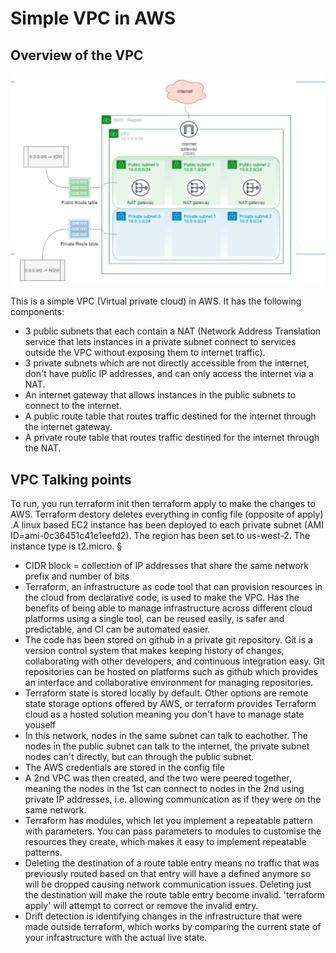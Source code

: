 <h1>Simple VPC in AWS</h1>

<h2> Overview of the VPC</h2>

![Image of VPC diagram](vpc_diagram.png)

<p>This is a simple VPC (Virtual private cloud) in AWS. It has the following components:
<ul>
<li>3 public subnets that each contain a NAT (Network Address Translation service that lets instances in a private subnet connect to services outside the VPC without exposing them to internet traffic).</li>
<li>3 private subnets which are not directly accessible from the internet, don't have public IP addresses, and can only access the internet via a NAT. </li>
<li>An internet gateway that allows instances in the public subnets to connect to the internet.</li>
<li>A public route table that routes traffic destined for the internet through the internet gateway.</li>
<li>A private route table that routes traffic destined for the internet through the NAT.</li>
</ul>

<h2>VPC Talking points</h2>
To run, you run terraform init then terraform apply to make the changes to AWS. Terraform destory deletes everything in config file (opposite of apply)
.A linux based EC2 instance has been deployed to each private subnet (AMI ID=ami-0c36451c41e1eefd2). The region has been set to us-west-2. The instance type is t2.micro. §
<ul>
<li>CIDR block = collection of IP addresses that share the same network prefix and number of bits</li>
<li>Terraform, an infrastructure as code tool that can provision resources in the cloud from declarative code, is used to make the VPC. Has the benefits of being able to manage infrastructure across different cloud platforms using a single tool, can be reused easily, is safer and predictable, and CI can be automated easier. </li>
<li>The code has been stored on github in a private git repository. Git is a version control system that makes keeping history of changes, collaborating with other developers, and continuous integration easy. Git repositories can be hosted on platforms such as github which provides an interface and collaborative environment for managing repositories.</li>
<li>Terraform state is stored locally by default. Other options are remote state storage options offered by AWS, or terraform provides Terraform cloud as a hosted solution meaning you don't have to manage state youself</li>
<li>In this network, nodes in the same subnet can talk to eachother. The nodes in the public subnet can talk to the internet, the private subnet nodes can't directly, but can through the public subnet.</li>
<li>The AWS credentials are stored in the config file</li>
<li>A 2nd VPC was then created, and the two were peered together, meaning the nodes in the 1st can connect to nodes in the 2nd using private IP addresses, i.e. allowing communication as if they were on the same network. </li>
<li>Terraform has modules, which let you implement a repeatable pattern with parameters. You can pass parameters to modules to customise the resources they create, which makes it easy to implement repeatable patterns.</li>
<li>Deleting the destination of a route table entry means no traffic that was previously routed based on that entry will have a defined anymore so will be dropped causing network communication issues. Deleting just the destination will make the route table entry become invalid. 'terraform apply' will attempt to correct or remove the invalid entry.</li>
<li>Drift detection is identifying changes in the infrastructure that were made outside terraform, which works by comparing the current state of your infrastructure with the actual live state.</li>
</ul>
